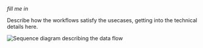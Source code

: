 *fill me in*

Describe how the workflows satisfy the usecases, getting into the technical details here.

![Sequence diagram describing the data flow](workflow.svg)
